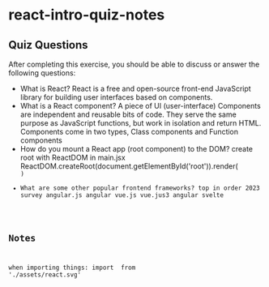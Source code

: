 # react-intro-quiz-notes

## Quiz Questions

After completing this exercise, you should be able to discuss or answer the following questions:

- What is React?
  React is a free and open-source front-end JavaScript library for building user interfaces based on components.
- What is a React component?
  A piece of UI (user-interface)
  Components are independent and reusable bits of code. They serve the same purpose as JavaScript functions, but work in isolation and return HTML. Components come in two types, Class components and Function components
- How do you mount a React app (root component) to the DOM?
  create root with ReactDOM in main.jsx
  ReactDOM.createRoot(document.getElementById('root')).render( <code/> )
- What are some other popular frontend frameworks?
  top in order 2023 survey angular.js angular vue.js vue.jus3 angular svelte

## Notes

when importing things:
import <nameWhateverYouLike> from './assets/react.svg'
